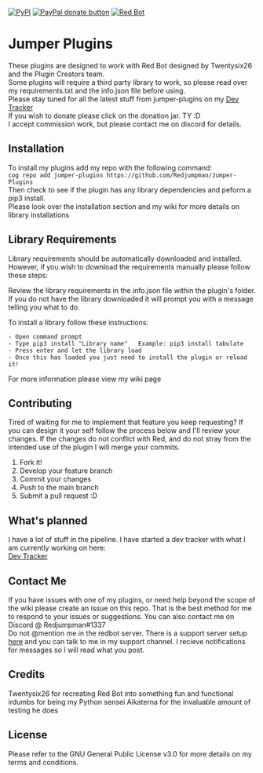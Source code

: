  [![PyPI](https://img.shields.io/badge/Python-3.5-blue.svg)](https://www.python.org/downloads/) 
 [![PayPal donate button](https://img.shields.io/badge/paypal-donate-yellow.svg)](https://www.paypal.com/cgi-bin/webscr?cmd=_s-xclick&hosted_button_id=DYU6WYL5K5YML) 
[![Red Bot](https://img.shields.io/badge/Discord-Red%20Bot-red.svg)](https://github.com/Twentysix26/Red-DiscordBot)

# Jumper Plugins

These plugins are designed to work with Red Bot designed by Twentysix26 and the Plugin Creators team.    
Some plugins will require a third party library to work, so please read over my requirements.txt and the info.json file before using.  
Please stay tuned for all the latest stuff from jumper-plugins on my [Dev Tracker](https://github.com/Redjumpman/Jumper-plugins/issues/76)  
If you wish to donate please click on the donation jar. TY :D  
I accept commission work, but please contact me on discord for details.

## Installation

To install my plugins add my repo with the following command:  
```cog repo add jumper-plugins https://github.com/Redjumpman/Jumper-Plugins```  
Then check to see if the plugin has any library dependencies and peform a pip3 install.  
Please look over the installation section and my wiki for more details on library installations  

## Library Requirements
Library requirements should be automatically downloaded and installed. However, if you wish to download the requirements manually please
follow these steps:

Review the library requirements in the info.json file within the plugin's folder. If you do not have the library downloaded it will prompt you with a message telling you what to do.

To install a library follow these instructions:
```
- Open command prompt
- Type pip3 install "Library name"   Example: pip3 install tabulate
- Press enter and let the library load
- Once this has loaded you just need to install the plugin or reload it!
```  
For more information please view my wiki page

## Contributing

Tired of waiting for me to implement that feature you keep requesting? If you can design it your self follow the process below and I'll review your changes. If the changes do not conflict with Red, and do not stray from the intended use of the plugin I will merge your commits.

1. Fork it!
2. Develop your feature branch
3. Commit your changes
4. Push to the main branch 
5. Submit a pull request :D

## What's planned

I have a lot of stuff in the pipeline. I have started a dev tracker with what I am currently working on here:     
[Dev Tracker](https://github.com/Redjumpman/Jumper-Cogs/issues/76)

## Contact Me

If you have issues with one of my plugins, or need help beyond the scope of the wiki please create an issue on this repo. That is the best method for me to respond to your issues or suggestions. You can also contact me on Discord @ Redjumpman#1337  
Do not @mention me in the redbot server. There is a support server setup [here](https://discord.gg/c6HQUb7) and you can talk to me in my support channel. I recieve notifications for messages so I will read what you post.

## Credits

Twentysix26 for recreating Red Bot into something fun and functional  
irdumbs for being my Python sensei
Aikaterna for the invaluable amount of testing he does

## License

Please refer to the GNU General Public License v3.0 for more details on my terms and conditions.
